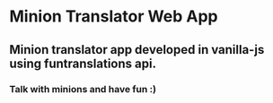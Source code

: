 <h1>Minion Translator Web App</h1>
<h2>Minion translator app developed in vanilla-js using funtranslations api.</h2>
<h3>Talk with minions and have fun :)</h3>
